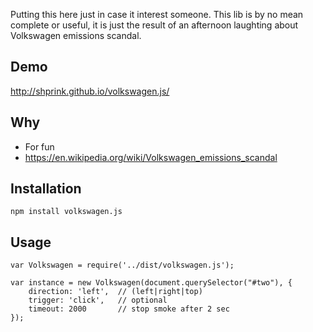 Putting this here just in case it interest someone. This lib is by no mean complete or useful, it is just the result of an afternoon laughting about Volkswagen emissions scandal.

## Demo

http://shprink.github.io/volkswagen.js/

## Why

* For fun
* https://en.wikipedia.org/wiki/Volkswagen_emissions_scandal

## Installation

`npm install volkswagen.js`

## Usage

```
var Volkswagen = require('../dist/volkswagen.js');

var instance = new Volkswagen(document.querySelector("#two"), {
    direction: 'left',  // (left|right|top)
    trigger: 'click',   // optional
    timeout: 2000       // stop smoke after 2 sec
});
```
